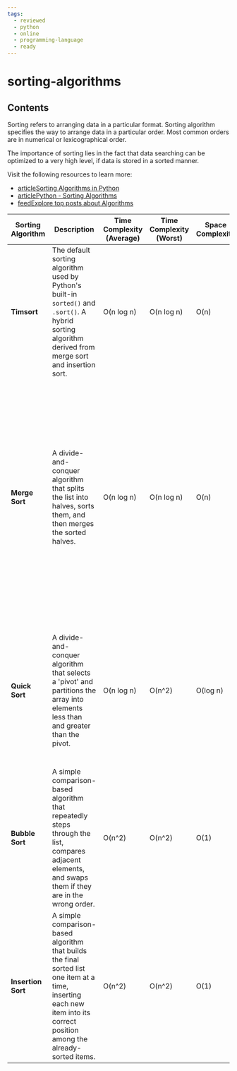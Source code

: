 ```yaml
---
tags:
  - reviewed
  - python
  - online
  - programming-language
  - ready
---
```


# sorting-algorithms

## Contents

Sorting refers to arranging data in a particular format. Sorting algorithm specifies the way to arrange data in a particular order. Most common orders are in numerical or lexicographical order.

The importance of sorting lies in the fact that data searching can be optimized to a very high level, if data is stored in a sorted manner.

Visit the following resources to learn more:

- [articleSorting Algorithms in Python](https://realpython.com/sorting-algorithms-python/)
- [articlePython - Sorting Algorithms](https://www.tutorialspoint.com/python_data_structure/python_sorting_algorithms.htm)
- [feedExplore top posts about Algorithms](https://app.daily.dev/tags/algorithms?ref=roadmapsh)

| Sorting Algorithm | Description                                                                 | Time Complexity (Average) | Time Complexity (Worst) | Space Complexity | Stability | Example Code                                      |
|-------------------|-----------------------------------------------------------------------------|----------------------------|-------------------------|------------------|-----------|---------------------------------------------------|
| __Timsort__       | The default sorting algorithm used by Python's built-in `sorted()` and `.sort()`. A hybrid sorting algorithm derived from merge sort and insertion sort. | O(n log n)                 | O(n log n)              | O(n)             | Stable    | ```python <br> lst = [3, 1, 4, 1, 5, 9] <br> sorted_lst = sorted(lst) <br> print(sorted_lst) # Outputs [1, 1, 3, 4, 5, 9] <br>``` |
| __Merge Sort__    | A divide-and-conquer algorithm that splits the list into halves, sorts them, and then merges the sorted halves. | O(n log n)                 | O(n log n)              | O(n)             | Stable    | ```python <br> def merge_sort(lst): <br>     if len(lst) > 1:<br>         mid = len(lst) // 2<br>         L = lst[:mid]<br>         R = lst[mid:]<br>         merge_sort(L)<br>         merge_sort(R)<br>         i = j = k = 0<br>         while i < len(L) and j < len(R):<br>             if L[i] < R[j]:<br>                 lst[k] = L[i]<br>                 i += 1<br>             else:<br>                 lst[k] = R[j]<br>                 j += 1<br>             k += 1<br>         while i < len(L):<br>             lst[k] = L[i]<br>             i += 1<br>             k += 1<br>         while j < len(R):<br>             lst[k] = R[j]<br>             j += 1<br>             k += 1<br>     return lst<br> <br> lst = [3, 1, 4, 1, 5, 9] <br> merge_sort(lst) <br> print(lst) # Outputs [1, 1, 3, 4, 5, 9] <br>``` |
| __Quick Sort__    | A divide-and-conquer algorithm that selects a 'pivot' and partitions the array into elements less than and greater than the pivot. | O(n log n)                 | O(n^2)                  | O(log n)         | Unstable  | ```python <br> def quick_sort(lst): <br>     if len(lst) <= 1:<br>         return lst<br>     pivot = lst[len(lst) // 2]<br>     left = [x for x in lst if x < pivot]<br>     middle = [x for x in lst if x == pivot]<br>     right = [x for x in lst if x > pivot]<br>     return quick_sort(left) + middle + quick_sort(right)<br> <br> lst = [3, 1, 4, 1, 5, 9] <br> print(quick_sort(lst)) # Outputs [1, 1, 3, 4, 5, 9] <br>``` |
| __Bubble Sort__   | A simple comparison-based algorithm that repeatedly steps through the list, compares adjacent elements, and swaps them if they are in the wrong order. | O(n^2)                     | O(n^2)                  | O(1)             | Stable    | ```python <br> def bubble_sort(lst): <br>     n = len(lst)<br>     for i in range(n):<br>         for j in range(0, n-i-1):<br>             if lst[j] > lst[j+1]:<br>                 lst[j], lst[j+1] = lst[j+1], lst[j]<br>     return lst<br> <br> lst = [3, 1, 4, 1, 5, 9] <br> bubble_sort(lst) <br> print(lst) # Outputs [1, 1, 3, 4, 5, 9] <br>``` |
| __Insertion Sort__| A simple comparison-based algorithm that builds the final sorted list one item at a time, inserting each new item into its correct position among the already-sorted items. | O(n^2)                     | O(n^2)                  | O(1)             | Stable    | ```python <br> def insertion_sort(lst): <br>     for i in range(1, len(lst)):<br>         key = lst[i]<br>         j = i - 1<br>         while j >= 0 and key < lst[j]:<br>             lst[j + 1] = lst[j]<br>             j -= 1<br>         lst[j + 1] = key<br>     return lst<br> <br> lst = [3, 1, 4, 1, 5, 9] <br> insertion_sort(lst) <br> print(lst) # Outputs [1, 1, 3, 4, 5, 9] <br>``` |
